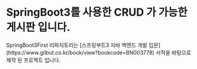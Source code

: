 <h1>SpringBoot3를 사용한 CRUD 가 가능한 게시판 입니다.</h1>
SpringBoot3First 리파지토리는 [스프링부트3 자바 백엔드 개발 입문](https://www.gilbut.co.kr/book/view?bookcode=BN003778) 
서적을 바탕으로 제작 된 프로젝트 입니다.

